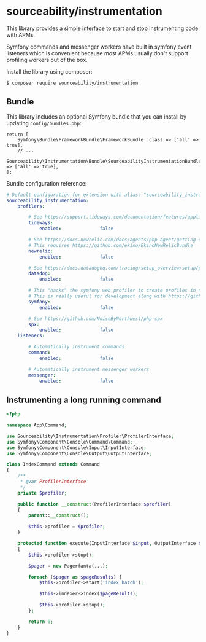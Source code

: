 # sourceability/instrumentation

This library provides a simple interface to start and stop instrumenting code with APMs.

Symfony commands and messenger workers have built in symfony event listeners which is convenient because most
APMs usually don't support profiling workers out of the box.

Install the library using composer:
```
$ composer require sourceability/instrumentation
```

## Bundle

This library includes an optional Symfony bundle that you can install by updating `config/bundles.php`:
```
return [
    Symfony\Bundle\FrameworkBundle\FrameworkBundle::class => ['all' => true],
    // ...
    Sourceability\Instrumentation\Bundle\SourceabilityInstrumentationBundle::class => ['all' => true],
];
```

Bundle configuration reference:
```yaml
# Default configuration for extension with alias: "sourceability_instrumentation"
sourceability_instrumentation:
    profilers:

        # See https://support.tideways.com/documentation/features/application-monitoring/application-performance-overview.html
        tideways:
            enabled:              false

        # See https://docs.newrelic.com/docs/agents/php-agent/getting-started/introduction-new-relic-php/
        # This requires https://github.com/ekino/EkinoNewRelicBundle
        newrelic:
            enabled:              false

        # See https://docs.datadoghq.com/tracing/setup_overview/setup/php/
        datadog:
            enabled:              false

        # This "hacks" the symfony web profiler to create profiles in non web contexts like workers, commands.
        # This is really useful for development along with https://github.com/sourceability/console-toolbar-bundle
        symfony:
            enabled:              false

        # See https://github.com/NoiseByNorthwest/php-spx
        spx:
            enabled:              false
    listeners:

        # Automatically instrument commands
        command:
            enabled:              false

        # Automatically instrument messenger workers
        messenger:
            enabled:              false
```

## Instrumenting a long running command

```php
<?php

namespace App\Command;

use Sourceability\Instrumentation\Profiler\ProfilerInterface;
use Symfony\Component\Console\Command\Command;
use Symfony\Component\Console\Input\InputInterface;
use Symfony\Component\Console\Output\OutputInterface;

class IndexCommand extends Command
{
    /**
     * @var ProfilerInterface
     */
    private $profiler;

    public function __construct(ProfilerInterface $profiler)
    {
        parent::__construct();

        $this->profiler = $profiler;
    }

    protected function execute(InputInterface $input, OutputInterface $output): int
    {
        $this->profiler->stop();

        $pager = new Pagerfanta(...);

        foreach ($pager as $pageResults) {
            $this->profiler->start('index_batch');

            $this->indexer->index($pageResults);

            $this->profiler->stop();
        };

        return 0;
    }
}
```
